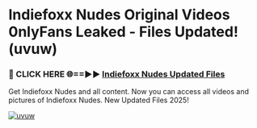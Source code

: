 # Indiefoxx Nudes Original Videos 0nlyFans Leaked - Files Updated! (uvuw)

<h3>🔴 CLICK HERE 🌐==►► <a href="https://tinyurl.com/y5r63du9" rel="nofollow">Indiefoxx Nudes Updated Files</a></h3>

Get Indiefoxx Nudes and all content. Now you can access all videos and pictures of Indiefoxx Nudes. New Updated Files 2025!

[![uvuw](https://i.imgur.com/UVo9nyh.gif)](https://tinyurl.com/y5r63du9)